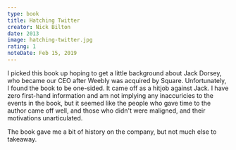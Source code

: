 ```yaml
---
type: book
title: Hatching Twitter
creator: Nick Bilton
date: 2013
image: hatching-twitter.jpg
rating: 1
noteDate: Feb 15, 2019
---
```


I picked this book up hoping to get a little background about Jack Dorsey, who became our CEO after Weebly was acquired by Square. Unfortunately, I found the book to be one-sided. It came off as a hitjob against Jack. I have zero first-hand information and am not implying any inaccuricies to the events in the book, but it seemed like the people who gave time to the author came off well, and those who didn't were maligned, and their motivations unarticulated.

The book gave me a bit of history on the company, but not much else to takeaway.
